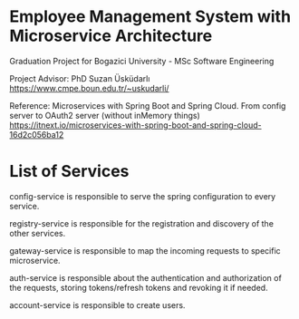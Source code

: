 # Employee Management System with Microservice Architecture
 Graduation Project for Bogazici University - MSc Software Engineering
 
 Project Advisor: PhD Suzan Üsküdarlı https://www.cmpe.boun.edu.tr/~uskudarli/
 
 Reference: Microservices with Spring Boot and Spring Cloud. From config server to OAuth2 server (without inMemory things) https://itnext.io/microservices-with-spring-boot-and-spring-cloud-16d2c056ba12
 
 # List of Services
 
 config-service is responsible to serve the spring configuration to every service.
 
 registry-service is responsible for the registration and discovery of the other services.
 
 gateway-service is responsible to map the incoming requests to specific microservice.
 
 auth-service is responsible about the authentication and authorization of the requests, storing tokens/refresh tokens and revoking it if needed.
 
 account-service is responsible to create users. 
